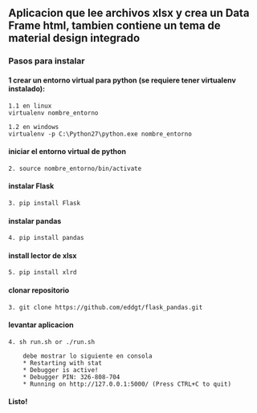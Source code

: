 ## Aplicacion que lee archivos xlsx y crea un Data Frame html, tambien contiene un tema de material design integrado

### Pasos para instalar

#### 1  crear un entorno virtual para python (se requiere tener virtualenv instalado):

    1.1 en linux  
    virtualenv nombre_entorno
        
    1.2 en windows    
    virtualenv -p C:\Python27\python.exe nombre_entorno

#### iniciar el entorno virtual de python
    2. source nombre_entorno/bin/activate

#### instalar Flask
    3. pip install Flask

#### instalar pandas
    4. pip install pandas

#### install lector de xlsx
    5. pip install xlrd

#### clonar repositorio
    3. git clone https://github.com/eddgt/flask_pandas.git

#### levantar aplicacion
    4. sh run.sh or ./run.sh

        debe mostrar lo siguiente en consola
        * Restarting with stat
        * Debugger is active!
        * Debugger PIN: 326-808-704
        * Running on http://127.0.0.1:5000/ (Press CTRL+C to quit)

#### Listo!